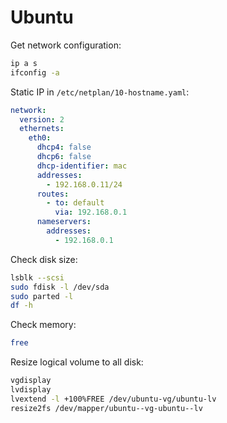 # Ubuntu

Get network configuration:

```sh
ip a s
ifconfig -a
```

Static IP in `/etc/netplan/10-hostname.yaml`:

```yaml
network:
  version: 2
  ethernets:
    eth0:
      dhcp4: false
      dhcp6: false
      dhcp-identifier: mac
      addresses:
        - 192.168.0.11/24
      routes:
        - to: default
          via: 192.168.0.1
      nameservers:
        addresses:
          - 192.168.0.1
```

Check disk size:

```sh
lsblk --scsi
sudo fdisk -l /dev/sda
sudo parted -l
df -h
```

Check memory:

```sh
free
```

Resize logical volume to all disk:

```sh
vgdisplay
lvdisplay
lvextend -l +100%FREE /dev/ubuntu-vg/ubuntu-lv
resize2fs /dev/mapper/ubuntu--vg-ubuntu--lv
```
